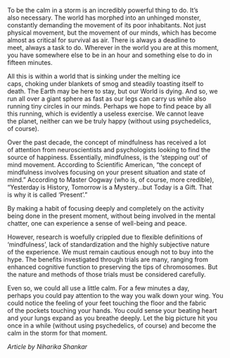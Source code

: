 <p><!-- wp:paragraph --></p>
<p>To be the calm in a storm is an incredibly powerful thing to do. It’s<br />
 also necessary. The world has morphed into an unhinged monster,<br />
constantly demanding the movement of its poor inhabitants. Not just<br />
physical movement, but the movement of our minds, which has become<br />
almost as critical for survival as air. There is always a deadline to<br />
meet, always a task to do. Wherever in the world you are at this moment,<br />
 you have somewhere else to be in an hour and something else to do in<br />
fifteen minutes.</p>
<p><!-- /wp:paragraph --></p>
<p><!-- wp:paragraph --></p>
<p>All this is within a world that is sinking under the melting ice<br />
caps, choking under blankets of smog and steadily toasting itself to<br />
death. The Earth may be here to stay, but our World is dying. And so, we<br />
 run all over a giant sphere as fast as our legs can carry us while also<br />
 running tiny circles in our minds. Perhaps we hope to find peace by all<br />
 this running, which is evidently a useless exercise. We cannot leave<br />
the planet, neither can we be truly happy (without using psychedelics,<br />
of course).</p>
<p><!-- /wp:paragraph --></p>
<p><!-- wp:paragraph --></p>
<p>Over the past decade, the concept of mindfulness has received a lot<br />
of attention from neuroscientists and psychologists looking to find the<br />
source of happiness. Essentially, mindfulness, is the ‘stepping out’ of<br />
mind movement. According to Scientific American, “the concept of<br />
mindfulness involves focusing on your present situation and state of<br />
mind.” According to Master Oogway (who is, of course, more credible),<br />
“Yesterday is History, Tomorrow is a Mystery…but Today is a Gift. That<br />
is why it is called ‘Present’.”</p>
<p><!-- /wp:paragraph --></p>
<p><!-- wp:paragraph --></p>
<p>By making a habit of focusing deeply and completely on the activity<br />
being done in the present moment, without being involved in the mental<br />
chatter, one can experience a sense of well-being and peace.</p>
<p><!-- /wp:paragraph --></p>
<p><!-- wp:paragraph --></p>
<p>However, research is woefully crippled due to flexible definitions of<br />
 ‘mindfulness’, lack of standardization and the highly subjective nature<br />
 of the experience. We must remain cautious enough not to buy into the<br />
hype. The benefits investigated through trials are many, ranging from<br />
enhanced cognitive function to preserving the tips of chromosomes. But<br />
the nature and methods of those trials must be considered carefully.</p>
<p><!-- /wp:paragraph --></p>
<p><!-- wp:paragraph --></p>
<p>Even so, we could all use a little calm. For a few minutes a day,<br />
perhaps you could pay attention to the way you walk down your wing. You<br />
could notice the feeling of your feet touching the floor and the fabric<br />
of the pockets touching your hands. You could sense your beating heart<br />
and your lungs expand as you breathe deeply. Let the big picture hit you<br />
 once in a while (without using psychedelics, of course) and become the<br />
calm in the storm for that moment.</p>
<p><!-- /wp:paragraph --></p>
<p><!-- wp:paragraph --></p>
<p><em>Article by Niharika Shankar</em></p>
<p><!-- /wp:paragraph --></p>
